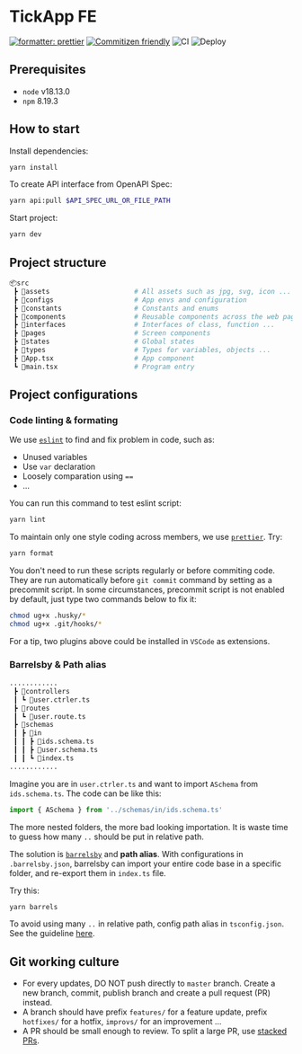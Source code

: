 # TickApp FE

[![formatter: prettier](https://img.shields.io/badge/code_style-prettier-ff69b4.svg)](https://github.com/prettier/prettier) [![Commitizen friendly](https://img.shields.io/badge/commitizen-friendly-brightgreen.svg)](http://commitizen.github.io/cz-cli/) ![CI](https://github.com/ticklabvn/tickapp-fe/actions/workflows/ci.yml/badge.svg) ![Deploy](https://github.com/ticklabvn/tickapp-fe/actions/workflows/cd.yml/badge.svg)


## Prerequisites

- `node` v18.13.0
- `npm` 8.19.3

## How to start

Install dependencies:

```bash
yarn install
```

To create API interface from OpenAPI Spec:

```bash
yarn api:pull $API_SPEC_URL_OR_FILE_PATH
```

Start project:

```bash
yarn dev
```

## Project structure

```py
📦src
 ┣ 📂assets                     # All assets such as jpg, svg, icon ... goes here
 ┣ 📂configs                    # App envs and configuration
 ┣ 📂constants                  # Constants and enums
 ┣ 📂components                 # Reusable components across the web page
 ┣ 📂interfaces                 # Interfaces of class, function ...
 ┣ 📂pages                      # Screen components
 ┣ 📂states                     # Global states
 ┣ 📂types                      # Types for variables, objects ...
 ┣ 📜App.tsx                    # App component
 ┗ 📜main.tsx                   # Program entry
```

## Project configurations

### Code linting & formating

We use [`eslint`](https://eslint.org/) to find and fix problem in code, such as:

- Unused variables
- Use `var` declaration
- Loosely comparation using `==`
- ...

You can run this command to test eslint script:

```bash
yarn lint
```

To maintain only one style coding across members, we use [`prettier`](https://prettier.io/). Try:

```bash
yarn format
```

You don't need to run these scripts regularly or before commiting code. They are run automatically before `git commit` command by setting as a precommit script. In some circumstances, precommit script is not enabled by default, just type two commands below to fix it:

```bash
chmod ug+x .husky/*
chmod ug+x .git/hooks/*
```

For a tip, two plugins above could be installed in `VSCode` as extensions.

### Barrelsby & Path alias

```py
............
 ┣ 📂controllers
 ┃ ┗ 📜user.ctrler.ts
 ┣ 📂routes
 ┃ ┗ 📜user.route.ts
 ┣ 📂schemas
 ┃ ┣ 📂in
 ┃ ┃ ┣ 📜ids.schema.ts
 ┃ ┃ ┣ 📜user.schema.ts
 ┃ ┃ ┗ 📜index.ts
............
```

Imagine you are in `user.ctrler.ts` and want to import `ASchema` from `ids.schema.ts`. The code can be like this:

```typescript
import { ASchema } from '../schemas/in/ids.schema.ts'
```

The more nested folders, the more bad looking importation. It is waste time to guess how many `..` should be put in relative path.

The solution is [`barrelsby`](https://www.npmjs.com/package/barrelsby) and **path alias**. With configurations in `.barrelsby.json`, barrelsby can import your entire code base in a specific folder, and re-export them in `index.ts` file.

Try this:

```bash
yarn barrels
```

To avoid using many `..` in relative path, config path alias in `tsconfig.json`. See the guideline [here](https://www.typescriptlang.org/docs/handbook/module-resolution.html#path-mapping).

## Git working culture

- For every updates, DO NOT push directly to `master` branch. Create a new branch, commit, publish branch and create a pull request (PR) instead.
- A branch should have prefix `features/` for a feature update, prefix `hotfixes/` for a hotfix, `improvs/` for an improvement ...
- A PR should be small enough to review. To split a large PR, use [stacked PRs](https://blog.logrocket.com/using-stacked-pull-requests-in-github/).
